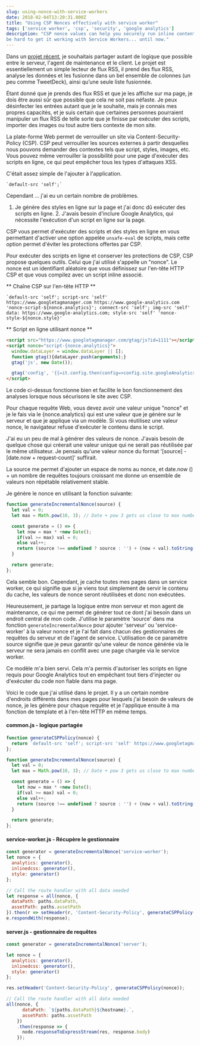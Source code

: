 ```yaml
---
slug: using-nonce-with-service-workers
date: 2018-02-04T13:20:31.000Z
title: "Using CSP Nonces effectively with service worker"
tags: ['service worker', 'csp', 'security', 'google analytics']
description: "CSP nonce values can help you securely run inline content on you site. But it can 
be hard to get it working with Service Workers... until now."
---
```



Dans un [projet récent](https://webgdedeck.com/), je souhaitais partager autant de logique que possible entre le serveur, l'agent de maintenance et le client. Le projet est essentiellement un simple lecteur de flux RSS, il prend des flux RSS, analyse les données et les fusionne dans un bel ensemble de colonnes (un peu comme TweetDeck), ainsi qu’une seule liste fusionnée.

Étant donné que je prends des flux RSS et que je les affiche sur ma page, je dois être aussi sûr que possible que cela ne soit pas néfaste. Je peux désinfecter les entrées autant que je le souhaite, mais je connais mes propres capacités, et je suis certain que certaines personnes pourraient manipuler un flux RSS de telle sorte que je finisse par exécuter des scripts, importer des images ou tout autre tiers contexte de mon site.

La plate-forme Web permet de verrouiller un site via Content-Security-Policy (CSP). CSP peut verrouiller les sources externes à partir desquelles nous pouvons demander des contextes tels que script, styles, images, etc. Vous pouvez même verrouiller la possibilité pour une page d'exécuter des scripts en ligne, ce qui peut empêcher tous les types d'attaques XSS.

C'était assez simple de l'ajouter à l'application.


```
`default-src 'self';`
```


Cependant ... j'ai eu un certain nombre de problèmes.

1. Je génère des styles en ligne sur la page et j'ai donc dû exécuter des scripts en ligne. 2. J'avais besoin d'inclure Google Analytics, qui nécessite l'exécution d'un script en ligne sur la page.

CSP vous permet d'exécuter des scripts et des styles en ligne en vous permettant d'activer une option appelée `unsafe-eval` de scripts, mais cette option permet d'éviter les protections offertes par CSP.

Pour exécuter des scripts en ligne et conserver les protections de CSP, CSP propose quelques outils. Celui que j'ai utilisé s'appelle un "nonce". Le nonce est un identifiant aléatoire que vous définissez sur l'en-tête HTTP CSP et que vous compilez avec un script inline associé.

** Chaîne CSP sur l'en-tête HTTP **


```
`default-src 'self'; script-src 'self' https://www.googletagmanager.com https://www.google-analytics.com 'nonce-script-${nonce.analytics}'; connect-src 'self'; img-src 'self' data: https://www.google-analytics.com; style-src 'self' 'nonce-style-${nonce.style}'
```


** Script en ligne utilisant nonce **


```html
<script src="https://www.googletagmanager.com/gtag/js?id=1111"></script>
<script nonce="script-{nonce.analytics}">
  window.dataLayer = window.dataLayer || [];
  function gtag(){dataLayer.push(arguments);}
  gtag('js', new Date());

  gtag('config', '{{=it.config.then(config=>config.site.googleAnalytics)}}');
</script>
```


Le code ci-dessus fonctionne bien et facilite le bon fonctionnement des analyses lorsque nous sécurisons le site avec CSP.

Pour chaque requête Web, vous devez avoir une valeur unique "nonce" et je le fais via le {nonce.analytics} qui est une valeur que je génère sur le serveur et que je applique via un modèle. Si vous réutilisez une valeur nonce, le navigateur refuse d'exécuter le contenu dans le script.

J'ai eu un peu de mal à générer des valeurs de nonce. J'avais besoin de quelque chose qui créerait une valeur unique qui ne serait pas réutilisée par le même utilisateur. Je pensais qu'une valeur nonce du format '[source] - [date.now + request-count]' suffirait.

La source me permet d'ajouter un espace de noms au nonce, et date.now () + un nombre de requêtes toujours croissant me donne un ensemble de valeurs non répétable relativement stable.

Je génère le nonce en utilisant la fonction suivante:


```javascript
function generateIncrementalNonce(source) {
  let val = 0;
  let max = Math.pow(10, 3); // Date + pow 3 gets us close to max number;

  const generate = () => {
    let now = max * +new Date();
    if(val >= max) val = 0;
    else val++;
    return (source !== undefined ? source : '') + (now + val).toString();
  }

  return generate;
};
```


Cela semble bon. Cependant, je cache toutes mes pages dans un service worker, ce qui signifie que si je viens tout simplement de servir le contenu du cache, les valeurs de nonce seront réutilisées et donc non exécutées.

Heureusement, je partage la logique entre mon serveur et mon agent de maintenance, ce qui me permet de générer tout ce dont j'ai besoin dans un endroit central de mon code. J'utilise le paramètre 'source' dans ma fonction `generateIncrementalNonce` pour ajouter 'serveur' ou 'service-worker' à la valeur nonce et je l'ai fait dans chacun des gestionnaires de requêtes du serveur et de l'agent de service. L'utilisation de ce paramètre source signifie que je peux garantir qu'une valeur de nonce générée via le serveur ne sera jamais en conflit avec une page chargée via le service worker.

Ce modèle m'a bien servi. Cela m'a permis d'autoriser les scripts en ligne requis pour Google Analytics tout en empêchant tout tiers d'injecter ou d'exécuter du code non fiable dans ma page.

Voici le code que j'ai utilisé dans le projet. Il y a un certain nombre d'endroits différents dans mes pages pour lesquels j'ai besoin de valeurs de nonce, je les génère pour chaque requête et je l'applique ensuite à ma fonction de template et à l'en-tête HTTP en même temps.

#### common.js - logique partagée


```javascript
function generateCSPPolicy(nonce) {
  return `default-src 'self'; script-src 'self' https://www.googletagmanager.com https://www.google-analytics.com 'nonce-script-${nonce.analytics}'; connect-src 'self'; img-src 'self' data: https://www.google-analytics.com; style-src 'self' 'nonce-style-${nonce.style}' 'nonce-style-${nonce.inlinedcss}';`;
};

function generateIncrementalNonce(source) {
  let val = 0;
  let max = Math.pow(10, 3); // Date + pow 3 gets us close to max number;

  const generate = () => {
    let now = max * +new Date();
    if(val >= max) val = 0;
    else val++;
    return (source !== undefined ? source : '') + (now + val).toString();
  }

  return generate;
};
```


#### service-worker.js - Récupère le gestionnaire


```javascript
const generator = generateIncrementalNonce('service-worker');
let nonce = {
  analytics: generator(),
  inlinedcss: generator(),
  style: generator()
};

// Call the route handler with all data needed
let response = all(nonce, {
  dataPath: paths.dataPath,
  assetPath: paths.assetPath
}).then(r => setHeader(r, 'Content-Security-Policy', generateCSPPolicy(nonce)));;
e.respondWith(response);
```


#### server.js - gestionnaire de requêtes


```javascript
const generator = generateIncrementalNonce('server');

let nonce = {
  analytics: generator(),
  inlinedcss: generator(),
  style: generator()
};

res.setHeader('Content-Security-Policy', generateCSPPolicy(nonce));

// Call the route handler with all data needed
all(nonce, {
      dataPath: `${paths.dataPath}${hostname}.`,
      assetPath: paths.assetPath 
    })
    .then(response => {
      node.responseToExpressStream(res, response.body)
    });
```